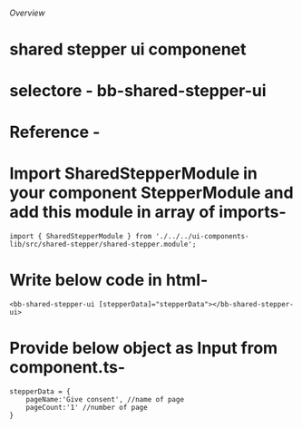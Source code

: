 ###### Overview
# shared stepper ui componenet
# selectore - bb-shared-stepper-ui
# Reference - 


# Import SharedStepperModule in your component StepperModule and add this module in array of imports-

    import { SharedStepperModule } from './../../ui-components-lib/src/shared-stepper/shared-stepper.module';

# Write below code in html-

    <bb-shared-stepper-ui [stepperData]="stepperData"></bb-shared-stepper-ui>

# Provide below object as Input from component.ts-

    stepperData = {
        pageName:'Give consent', //name of page
        pageCount:'1' //number of page
    }